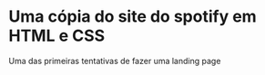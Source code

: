 # Uma cópia do site do spotify em HTML e CSS

Uma das primeiras tentativas de fazer uma landing page
